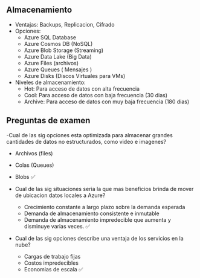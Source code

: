 ## Almacenamiento

- Ventajas: Backups, Replicacion, Cifrado
- Opciones:
  - Azure SQL Database
  - Azure Cosmos DB (NoSQL)
  - Azure Blob Storage (Streaming)
  - Azure Data Lake (Big Data)
  - Azure Files (archivos)
  - Azure Queues ( Mensajes )
  - Azure Disks (Discos Virtuales para VMs)
- Niveles de almacenamiento:
  - Hot: Para acceso de datos con alta frecuencia
  - Cool: Para acceso de datos con baja frecuencia (30 dias)
  - Archive: Para acceso de datos con muy baja frecuencia (180 dias)

## Preguntas de examen

-Cual de las sig opciones esta optimizada para almacenar grandes cantidades de datos no estructurados, como video e imagenes?
  - Archivos (files)
  - Colas (Queues)
  - Blobs ✅
     
- Cual de las sig situaciones seria la que mas beneficios brinda de mover de ubicacion datos locales a Azure?
  - Crecimiento constante a largo plazo sobre la demanda esperada
  - Demanda de almacenamiento consistente e inmutable
  - Demanda de almacenamiento impredecible que aumenta y disminuye varias veces. ✅
 
- Cual de las sig opciones describe una ventaja de los servicios en la nube?
  - Cargas de trabajo fijas
  - Costos impredecibles
  - Economias de escala ✅ 
